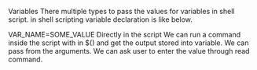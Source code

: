 Variables
There multiple types to pass the values for variables in shell script. in shell scripting variable declaration is like below.

VAR_NAME=SOME_VALUE
Directly in the script
We can run a command inside the script with in $() and get the output stored into variable.
We can pass from the arguments.
We can ask user to enter the value through read command.